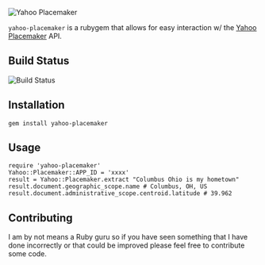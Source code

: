 ![Yahoo Placemaker](http://developer.yahoo.com/geo/placemaker/guide/images/logo.png)

`yahoo-placemaker` is a rubygem that allows for easy interaction w/ the [Yahoo Placemaker](http://developer.yahoo.com/geo/placemaker) API.

## Build Status

![Build Status](https://secure.travis-ci.org/kyledecot/yahoo-placemaker.png)

## Installation

    gem install yahoo-placemaker

## Usage

    require 'yahoo-placemaker'
    Yahoo::Placemaker::APP_ID = 'xxxx'
    result = Yahoo::Placemaker.extract "Columbus Ohio is my hometown"
    result.document.geographic_scope.name # Columbus, OH, US
    result.document.administrative_scope.centroid.latitude # 39.962
    
## Contributing

I am by not means a Ruby guru so if you have seen something that I have done incorrectly or that could be improved please feel free to contribute some code.